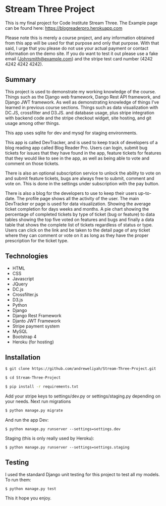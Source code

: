 # Stream Three Project
This is my final project for Code Institute Stream Three. The Example page can be found here: https://blogreaderpro.herokuapp.com

Please note this is merely a course project, and any information obtained from this app will be used for that purpose and only that purpose. With that said, I urge that you please do not use your actual payment or contact information on the demo site. If you do want to test it out please use a fake email (Johnsmith@example.com) and the stripe test card number (4242 4242 4242 4242).

## Summary
This project is used to demonstrate my working knowledge of the course. Things such as the Django web framework, Dango Rest API framework, and Django JWT framework. As well as demonstrating knowledge of things I've learned in previous course sections. Things such as data visualization with DC.JS, crossfilter and D3.JS. and database usage, plus stripe integration with backend code and the stripe checkout widget, site hosting, and git usage among other things. 

This app uses sqlite for dev and mysql for staging environments.

This app is called DevTracker, and is used to keep track of developers of a blog reading app called Blog Reader Pro. Users can login, submit bug tickets for issues that they have found in the app, feature tickets for features that they would like to see in the app, as well as being able to vote and comment on those tickets.

There is also an optional subscription service to unlock the ability to vote on and submit feature tickets, bugs are always free to submit, comment and vote on. This is done in the settings under subscription with the pay button.

There is also a blog for the developers to use to keep their users up-to-date. The profile page shows all the activity of the user. The main DevTracker or page is used for data visualization. Showing the average ticket completion for days weeks and months. A pie chart showing the percentage of completed tickets by type of ticket (bug or feature) to data tables showing the top five voted on features and bugs and finally a data table that shows the complete list of tickets regardless of status or type. Users can click on the link and be taken to the detail page of any ticket where they can comment or vote on it as long as they have the proper prescription for the ticket type.
## Technologies
- HTML
- CSS
- Javascript
- JQuery
- DC.js
- Crossfilter.js
- D3.js
- Python
- Django
- Django Rest Framework
- Djanto JWT Framework
- Stripe payment system
- MySQL
- Bootstrap 4
- Heroku (for hosting)

## Installation 

```bash
$ git clone https://github.com/andreweliyah/Stream-Three-Project.git

$ cd Stream-Three-Project

$ pip install -r requirements.txt 

```
Add your stripe keys to settings/dev.py or settings/staging.py depending on your needs.
Next run migrations 
```bash
$ python manage.py migrate
```
And run the app 
Dev:
```
$ python manage.py runserver --settings=settings.dev
```
Staging (this is only really used by Heroku):
```
$ python manage.py runserver --settings=settings.staging
```
## Testing
I used the standard Django unit testing for this project to test all my models.
To run them:
```
$ python manage.py test
```

This it hope you enjoy.
